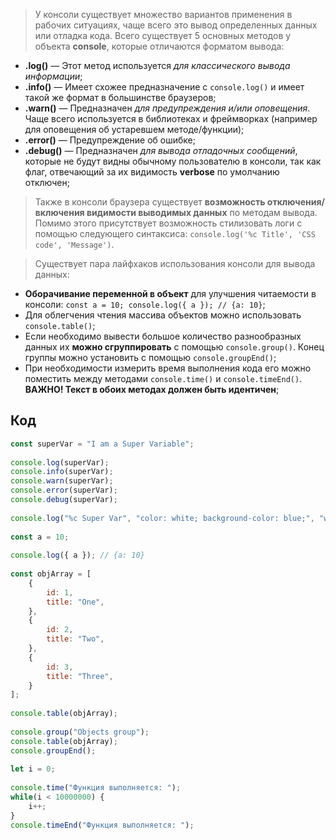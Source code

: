 >У консоли существует множество вариантов применения в рабочих ситуациях, чаще всего это вывод определенных данных или отладка кода. Всего существует 5 основных методов у объекта **console**, которые отличаются форматом вывода:

* **.log()** — Этот метод используется *для классического вывода информации*;
* **.info()** — Имеет схожее предназначение с `console.log()` и имеет такой же формат в большинстве браузеров;
* **.warn()** — Предназначен *для предупреждения и/или оповещения*. Чаще всего используется в библиотеках и фреймворках (например для оповещения об устаревшем методе/функции);
* **.error()** — Предупреждение об ошибке;
* **.debug()** — Предназначен *для вывода отладочных сообщений*, которые не будут видны обычному пользователю в консоли, так как флаг, отвечающий за их видимость **verbose** по умолчанию отключен;

>Также в консоли браузера существует **возможность отключения/включения видимости выводимых данных** по методам вывода. Помимо этого присутствует возможность стилизовать логи с помощью следующего синтаксиса: `console.log('%c Title', 'CSS code', 'Message')`.

 
>Существует пара лайфхаков использования консоли для вывода данных:

* **Оборачивание переменной в объект** для улучшения читаемости в консоли: `const a = 10; console.log({ a }); // {a: 10}`;
* Для облегчения чтения массива объектов можно использовать `console.table()`;
* Если необходимо вывести большое количество разнообразных данных их **можно сгруппировать** с помощью `console.group()`. Конец группы можно установить с помощью `console.groupEnd()`;
* При необходимости измерить время выполнения кода его можно поместить между методами `console.time()` и `console.timeEnd()`. **ВАЖНО! Текст в обоих методах должен быть идентичен**;

## Код

```javascript
const superVar = "I am a Super Variable";  
  
console.log(superVar);  
console.info(superVar);  
console.warn(superVar);  
console.error(superVar);  
console.debug(superVar);  
  
console.log("%c Super Var", "color: white; background-color: blue;", "wow, it's a super variable!");  
  
const a = 10;  
  
console.log({ a }); // {a: 10}  
  
const objArray = [  
    {  
        id: 1,  
        title: "One",  
    },  
    {  
        id: 2,  
        title: "Two",  
    },  
    {  
        id: 3,  
        title: "Three",  
    }  
];  
  
console.table(objArray);  
  
console.group("Objects group");  
console.table(objArray);  
console.groupEnd();  
  
let i = 0;  
  
console.time("Функция выполняется: ");  
while(i < 10000000) {  
    i++;  
}  
console.timeEnd("Функция выполняется: ");
```